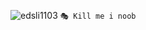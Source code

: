 ![edsli1103](https://github.com/user-attachments/assets/306d649f-7bb5-4aae-a90f-d73f1076f649)
`🎭 Kill me i noob`
<!--
**EDsLi1103/edsli1103** is a ✨ _special_ ✨ repository because its `README.md` (this file) appears on your GitHub profile.

Here are some ideas to get you started:

- 🔭 I’m currently working on ...

- 🌱 I’m currently learning ...
- 👯 I’m looking to collaborate on ...
- 🤔 I’m looking for help with ...
- 💬 Ask me about ...
- 📫 How to reach me: ...
- 😄 Pronouns: ...
- ⚡ Fun fact: ...
-->
